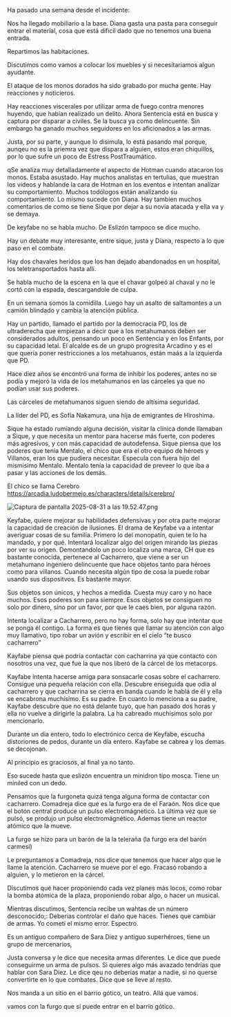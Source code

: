 Ha pasado una semana desde el incidente:

Nos ha llegado mobiliario a la base. Diana gasta una pasta para conseguir entrar el material, cosa que está dificil dado que no tenemos una buena entrada. 

Repartimos las habitaciones. 

Discutimos como vamos a colocar los muebles y si necesitariamos algun ayudante. 

El ataque de los monos dorados ha sido grabado por mucha gente. Hay reacciones y noticieros. 

Hay reacciones viscerales por utilizar arma de fuego contra menores huyendo, que habían realizado un delito. Ahora Sentencia está en busca y captura por disparar a civiles. Se la busca ya como delincuente. Sin embargo ha ganado muchos seguidores en los aficionados a las armas. 

Justa, por su parte, y aunque lo disimula, lo está pasando mal porque, aunqeu no es la priemra vez que dispara a alguien, estos eran chiquillos, por lo que sufre un poco de Estress PostTraumático. 

qSe analiza muy detalladamente el aspecto de Hotman cuando atacaron los monos. Estaba asustado. Hay muchos analistas en tertulias, que muestran los videos y hablande la cara de Hotman en los eventos e intentan analizar su comportamiento. Muchos todólogos están analizando su comportamiento. Lo mismo sucede con Diana. Hay tambien muchos comentarios de como se tiene Sique por dejar a su novia atacada y ella va y se demaya. 

De keyfabe no se habla mucho. De Eslizón tampoco se dice mucho. 

Hay un debate muy interesante, entre sique, justa y Diana, respecto a lo que paso en el combate. 

Hay dos chavales heridos que los han dejado abandonados en un hospital, los teletransportados hasta allí. 

Se habla mucho de la escena en la que el chavar golpeó al chaval y no le cortó con la espada, descargandole de culpa. 

En un semana somos la comidilla. Luego hay un asalto de saltamontes a un camión blindado y cambia la atención pública. 

Hay un partido, llamado el partido por la democracia PD, los de ultraderecha que empiezan a decir que a los metahumanos deben ser considerados adultos, pensando un poco en Sentencia y en los Enfants, por su capacidad letal. El alcalde es de un grupo progresita Arcadino y es el que quería poner restricciones a los metahuanos, están maás a la izquierda que PD. 

Hace diez años se encontró una forma de inhibir los poderes, antes no se podía y mejoró la vida de los metahumanos en las cárceles ya que no podían usar sus poderes. 

Las cárceles de metahumanos siguen siendo de altísima seguridad. 

La líder del PD, es Sofía Nakamura, una hija de emigrantes de Hiroshima. 

Sique ha estado rumiando alguna decisión, visitar la clínica donde llamaban a Sique, y que necesita un mentor para hacerse más fuerte, con poderes más agresivos, y con más capacidad de autodefensa. Sique piensa que los poderes que tenía Mentalo, el chico que era el otro equipo de héroes y Villanos, eran los que pudiera necesitar. Especula con fuera hijo del mismisimo Mentalo. Mentalo tenía la capacidad de preveer lo que iba a pasar y las acciones de los demás. 

El chico se llama Cerebro https://arcadia.ludobermejo.es/characters/details/cerebro/

![Captura de pantalla 2025-08-31 a las 19.52.47.png](attachment:8913d407-286b-435a-9c99-2118ec568936:Captura_de_pantalla_2025-08-31_a_las_19.52.47.png)

Keyfabe, quiere mejorar su habilidades defensivas y por otra parte mejorar la capacidad de creación de ilusiones. El drama de Keyfabe va a intentar averiguar cosas de su familia. Primero lo del monopatín, quien te lo ha mandado, y por qué. Intentará localizar algo del origen mirando las piezas por ver su origen. Demontandolo un poco localiza una marca, CH que es bastante conocida, pertenece al Cacharrero, que viene a ser un metahumano ingeniero delincuente que hace objetos tanto para héroes como para villanos. Cuando necesita algún tipo de cosa la puede robar usando sus dispositvos. Es bastante mayor. 

Sus objetos son únicos, y hechos a medida. Cuesta muy caro y no hace muchos. Esos poderes son para siempre. Esos objetos se consiguen no solo por dinero, sino por un favor, por que le caes bien, por alguna razón. 

Intenta localizar a Cacharrero, pero no hay forma, solo hay que intentar que se ponga él contigo. La forma es que tienes que llamar su atención con algo muy llamativo, tipo robar un avión y escribir en el cielo “te busco cacharrero”

Kayfabe piensa que podría contactar con cacharrina ya que contacto con nosotros una vez, que fue la que nos liberó de la cárcel de los metacorps. 

Kayfabe intenta hacerse amiga para sonsacarle cosas sobre el cacharrero. Consigue una pequeña relación con ella. Descubre enseguida que odia al cacharrero y que cacharrina se cierra en banda cuando le hablá de él y ella se encabrona muchísimo. Es su padre. En cuanto lo menciona a su padre, Kayfabe descubre que no está delante tuyo, que han pasado dos horas y ella no vuelve a dirigirle la palabra. La ha cabreado muchísimos solo por mencionarlo. 

Durante un dia entero, todo lo electrónico cerca de Keyfabe, escucha distoriones de pedos, durante un día entero. Kayfabe se cabrea y los demas se decojonan. 

Al principio es graciosos, al final ya no tanto. 

Eso sucede hasta que eslizón encuentra un minidron tipo mosca. Tiene un miniled con un dedo. 

Pensamos que la furgoneta quizá tenga alguna forma de contactar con cacharrero. Comadreja dice que es la furgo era de el Faraón. Nos dice que el botón central produce un pulso electromágnetico. La última vez que se pulsó, se produjo un pulso electromágnético. Ademas tiene un reactor atómico que la mueve. 

La furgo se hizo para un barón de la la teleraña (la furgo era del barón carmesí)

Le preguntamos a Comadreja, nos dice que tenemos que hacer algo que le llame la atención. Cacharrero se mueve por el ego. Fracasó robando a alguien, y lo metieron en la cárcel. 

Discutimos qué hacer proponiendo cada vez planes más locos, como robar la bomba atómica de la plaza, proponiendo robar algo, o hacer un musical. 

Mientras discutimos, Sentencia recibe un wahtas de un número desconocido;: Deberias controlar el daño que haces. Tienes que cambiar de armas. Yo cometí el mismo error. Espectro. 

Es un antiguo compañero de Sara Diez y antiguo superhéroes, tiene un grupo de mercenarios, 

Justa conversa y le dice que necesita armas diferentes. Le dice que puede conseguirme un arma de pulsos. Si quieres algo más avazado tendrías que hablar con Sara Diez. Le dice qeu no deberías matar a nadie, si no querse convertirte en lo que combates. Dice que se lleve al resto. 

Nos manda a un sitio en el barrio gótico, un teatro. Allá que vamos. 

vamos con la furgo que sí puede entrar en el barrio gótico.